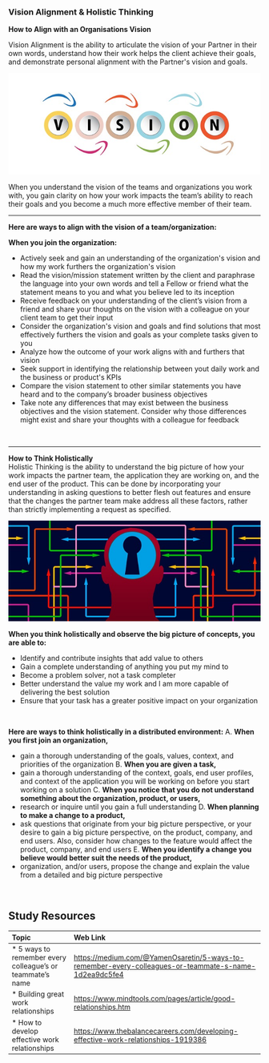 ### **Vision Alignment & Holistic Thinking**

**How to Align with an Organisations Vision**

Vision Alignment is the ability to articulate the vision of your Partner in their own words, understand how their work helps the client achieve their goals, and demonstrate personal alignment with the Partner's vision and goals.

<img src="images/vision-3233648_640.jpg"/>

When you understand the vision of the teams and organizations you work with, you gain clarity on how your work impacts the team’s ability to reach their goals and you become a much more effective member of their team.

-----
**Here are ways to align with the vision of a team/organization:** 

**When you join the organization:**
- Actively seek and gain an understanding of the organization's vision and how my work furthers the organization's vision
- Read the vision/mission statement written by the client and paraphrase the language into your own words and tell a Fellow or friend what the statement means to you and what you believe led to its inception
- Receive feedback on your understanding of the client’s vision from a friend and share  your thoughts on the vision with a colleague on your client team to get their input
- Consider the organization's vision and goals and find solutions that most effectively furthers the vision and goals as your complete tasks given to you
- Analyze how the outcome of your work aligns with and furthers that vision
- Seek support in identifying the relationship between yout daily work and the business or product's KPIs
- Compare the vision statement to other similar statements you have heard and to the company’s broader business objectives
- Take note any differences that may exist between the business objectives and the vision statement. Consider why those differences might exist and share your thoughts with a colleague for feedback

<br />

-------

**How to Think Holistically**
<br />
Holistic Thinking is the ability to understand the big picture of how your work impacts the partner team, the application they are working on, and the end user of the product. This can be done by incorporating your understanding in asking questions to better flesh out features and ensure that the changes the partner team make address all these factors, rather than strictly implementing a request as specified.

<img src="images/security-3014154_640.jpg" />

**When you think holistically and observe the big picture of concepts, you are able to:**
- Identify and contribute insights that add value to others
- Gain a complete understanding of anything you put my mind to
- Become a problem solver, not a task completer
- Better understand the value my work and I am more capable of delivering the best solution
- Ensure that your task has a greater positive impact on your organization

<br />

**Here are ways to think holistically in a distributed environment:**
A. **When you first join an organization,**
- gain a thorough understanding of the goals, values, context, and priorities of the organization
B. **When you are given a task,**
- gain a thorough understanding of the context, goals, end user profiles, and context of the application you will be working on before you start working on a solution
C. **When you notice that you do not understand something about the organization, product, or users,**
- research or inquire until you gain a full understanding
D. **When planning to make a change to a product,**
- ask questions that originate from your big picture perspective, or your desire to gain a big picture perspective, on the product, company, and end users. Also, consider how changes to the feature would affect the product, company, and end users
E. **When you identify a change you believe would better suit the needs of the product,**
- organization, and/or users, propose the change and explain the value from a detailed and big picture perspective

<br />

Study Resources
----------------


| Topic   |  Web Link      |
|:---------|:----------|
| * 5 ways to remember every colleague’s or teammate’s name|https://medium.com/@YamenOsaretin/5-ways-to-remember-every-colleagues-or-teammate-s-name-1d2ea9dc5fe4|
| * Building great work relationships|https://www.mindtools.com/pages/article/good-relationships.htm|
| * How to develop effective work relationships|https://www.thebalancecareers.com/developing-effective-work-relationships-1919386|


